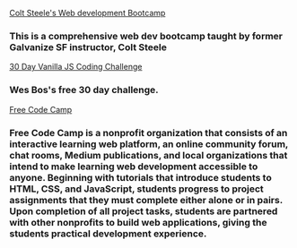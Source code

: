 [Colt Steele's Web development Bootcamp](https://entelo.udemy.com/the-web-developer-bootcamp/learn/v4/overview)
### This is a comprehensive web dev bootcamp taught by former Galvanize SF instructor, Colt Steele

[30 Day Vanilla JS Coding Challenge](https://javascript30.com/)
### Wes Bos's free 30 day challenge. 

[Free Code Camp](https://www.freecodecamp.org/?ref=mn)
### Free Code Camp is a nonprofit organization that consists of an interactive learning web platform, an online community forum, chat rooms, Medium publications, and local organizations that intend to make learning web development accessible to anyone. Beginning with tutorials that introduce students to HTML, CSS, and JavaScript, students progress to project assignments that they must complete either alone or in pairs. Upon completion of all project tasks, students are partnered with other nonprofits to build web applications, giving the students practical development experience.